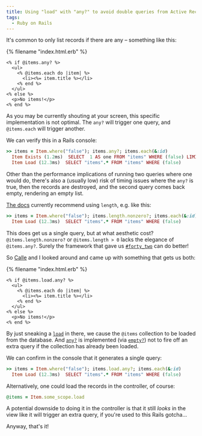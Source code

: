 ```yaml
---
title: Using "load" with "any?" to avoid double queries from Active Record
tags:
  - Ruby on Rails
---
```


It's common to only list records if there are any – something like this:

{% filename "index.html.erb" %}
``` erb
<% if @items.any? %>
  <ul>
    <% @items.each do |item| %>
      <li><%= item.title %></li>
    <% end %>
  </ul>
<% else %>
  <p>No items!</p>
<% end %>
```

As you may be currently shouting at your screen, this specific implementation is not optimal. The `any?` will trigger one query, and `@items.each` will trigger another.

We can verify this in a Rails console:

``` ruby
>> items = Item.where("false"); items.any?; items.each(&:id)
  Item Exists (1.2ms)  SELECT  1 AS one FROM "items" WHERE (false) LIMIT 1
  Item Load (12.3ms)  SELECT "items".* FROM "items" WHERE (false)
```

Other than the performance implications of running two queries where one would do, there's also a (usually low) risk of timing issues where the `any?` is true, then the records are destroyed, and the second query comes back empty, rendering an empty list.

[The docs](https://api.rubyonrails.org/v6.1/classes/ActiveRecord/Associations/CollectionProxy.html#method-i-empty-3F) currently recommend using `length`, e.g. like this:

``` ruby
>> items = Item.where("false"); items.length.nonzero?; items.each(&:id)
  Item Load (12.3ms)  SELECT "items".* FROM "items" WHERE (false)
```

This does get us a single query, but at what aesthetic cost? `@items.length.nonzero?` or `@items.length > 0` lacks the elegance of `@items.any?`. Surely the framework that gave us [`#forty_two`](https://api.rubyonrails.org/v6.1/classes/ActiveRecord/Associations/CollectionProxy.html#method-i-forty_two) can do better!

So [Calle](https://www.calleluks.com/) and I looked around and came up with something that gets us both:

{% filename "index.html.erb" %}
``` erb
<% if @items.load.any? %>
  <ul>
    <% @items.each do |item| %>
      <li><%= item.title %></li>
    <% end %>
  </ul>
<% else %>
  <p>No items!</p>
<% end %>
```

By just sneaking a [`load`](https://api.rubyonrails.org/v6.1/classes/ActiveRecord/Relation.html#method-i-load) in there, we cause the `@items` collection to be loaded from the database. And [`any?`](https://api.rubyonrails.org/v6.1/classes/ActiveRecord/Relation.html#method-i-any-3F) is implemented (via [`empty?`](https://api.rubyonrails.org/v6.1/classes/ActiveRecord/Relation.html#method-i-empty-3F)) not to fire off an extra query if the collection has already been loaded.

We can confirm in the console that it generates a single query:

``` ruby
>> items = Item.where("false"); items.load.any?; items.each(&:id)
  Item Load (12.3ms)  SELECT "items".* FROM "items" WHERE (false)
```

Alternatively, one could load the records in the controller, of course:

``` ruby
@items = Item.some_scope.load
```

A potential downside to doing it in the controller is that it still *looks* in the view like it will trigger an extra query, if you're used to this Rails gotcha…

Anyway, that's it!
